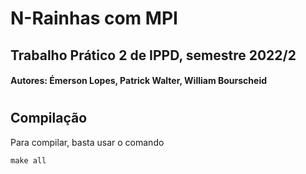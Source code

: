 # N-Rainhas com MPI
## Trabalho Prático 2 de IPPD, semestre 2022/2
#### Autores: Émerson Lopes, Patrick Walter, William Bourscheid
#

## Compilação
Para compilar, basta usar o comando 
```
make all
```

